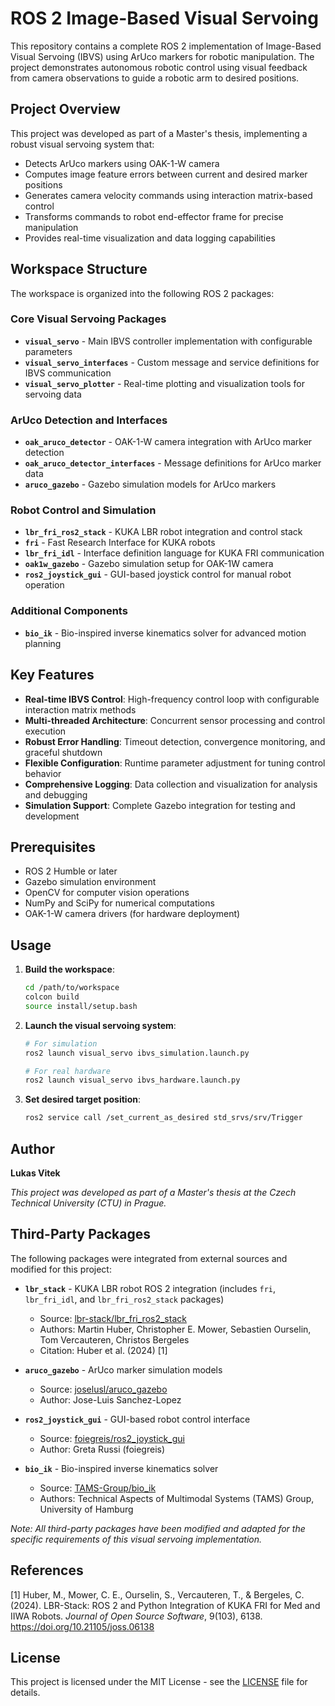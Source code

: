 # ROS 2 Image-Based Visual Servoing

This repository contains a complete ROS 2 implementation of Image-Based Visual Servoing (IBVS) using ArUco markers for robotic manipulation. The project demonstrates autonomous robotic control using visual feedback from camera observations to guide a robotic arm to desired positions.

## Project Overview

This project was developed as part of a Master's thesis, implementing a robust visual servoing system that:
- Detects ArUco markers using OAK-1-W camera
- Computes image feature errors between current and desired marker positions
- Generates camera velocity commands using interaction matrix-based control
- Transforms commands to robot end-effector frame for precise manipulation
- Provides real-time visualization and data logging capabilities

## Workspace Structure

The workspace is organized into the following ROS 2 packages:

### Core Visual Servoing Packages
- **`visual_servo`** - Main IBVS controller implementation with configurable parameters
- **`visual_servo_interfaces`** - Custom message and service definitions for IBVS communication
- **`visual_servo_plotter`** - Real-time plotting and visualization tools for servoing data

### ArUco Detection and Interfaces
- **`oak_aruco_detector`** - OAK-1-W camera integration with ArUco marker detection
- **`oak_aruco_detector_interfaces`** - Message definitions for ArUco marker data
- **`aruco_gazebo`** - Gazebo simulation models for ArUco markers

### Robot Control and Simulation
- **`lbr_fri_ros2_stack`** - KUKA LBR robot integration and control stack
- **`fri`** - Fast Research Interface for KUKA robots
- **`lbr_fri_idl`** - Interface definition language for KUKA FRI communication
- **`oak1w_gazebo`** - Gazebo simulation setup for OAK-1W camera
- **`ros2_joystick_gui`** - GUI-based joystick control for manual robot operation

### Additional Components
- **`bio_ik`** - Bio-inspired inverse kinematics solver for advanced motion planning

## Key Features

- **Real-time IBVS Control**: High-frequency control loop with configurable interaction matrix methods
- **Multi-threaded Architecture**: Concurrent sensor processing and control execution
- **Robust Error Handling**: Timeout detection, convergence monitoring, and graceful shutdown
- **Flexible Configuration**: Runtime parameter adjustment for tuning control behavior
- **Comprehensive Logging**: Data collection and visualization for analysis and debugging
- **Simulation Support**: Complete Gazebo integration for testing and development

## Prerequisites

- ROS 2 Humble or later
- Gazebo simulation environment
- OpenCV for computer vision operations
- NumPy and SciPy for numerical computations
- OAK-1-W camera drivers (for hardware deployment)

## Usage

1. **Build the workspace**:
   ```bash
   cd /path/to/workspace
   colcon build
   source install/setup.bash
   ```

2. **Launch the visual servoing system**:
   ```bash
   # For simulation
   ros2 launch visual_servo ibvs_simulation.launch.py
   
   # For real hardware
   ros2 launch visual_servo ibvs_hardware.launch.py
   ```

3. **Set desired target position**:
   ```bash
   ros2 service call /set_current_as_desired std_srvs/srv/Trigger
   ```

## Author

**Lukas Vitek**  

*This project was developed as part of a Master's thesis at the Czech Technical University (CTU) in Prague.*

## Third-Party Packages

The following packages were integrated from external sources and modified for this project:

- **`lbr_stack`** - KUKA LBR robot ROS 2 integration (includes `fri`, `lbr_fri_idl`, and `lbr_fri_ros2_stack` packages)
  - Source: [lbr-stack/lbr_fri_ros2_stack](https://github.com/lbr-stack/lbr_fri_ros2_stack)
  - Authors: Martin Huber, Christopher E. Mower, Sebastien Ourselin, Tom Vercauteren, Christos Bergeles
  - Citation: Huber et al. (2024) [1]

- **`aruco_gazebo`** - ArUco marker simulation models
  - Source: [joselusl/aruco_gazebo](https://github.com/joselusl/aruco_gazebo)
  - Author: Jose-Luis Sanchez-Lopez

- **`ros2_joystick_gui`** - GUI-based robot control interface
  - Source: [foiegreis/ros2_joystick_gui](https://github.com/foiegreis/ros2_joystick_gui)
  - Author: Greta Russi (foiegreis)

- **`bio_ik`** - Bio-inspired inverse kinematics solver
  - Source: [TAMS-Group/bio_ik](https://github.com/TAMS-Group/bio_ik)
  - Authors: Technical Aspects of Multimodal Systems (TAMS) Group, University of Hamburg

*Note: All third-party packages have been modified and adapted for the specific requirements of this visual servoing implementation.*

## References

[1] Huber, M., Mower, C. E., Ourselin, S., Vercauteren, T., & Bergeles, C. (2024). LBR-Stack: ROS 2 and Python Integration of KUKA FRI for Med and IIWA Robots. *Journal of Open Source Software*, 9(103), 6138. https://doi.org/10.21105/joss.06138

## License

This project is licensed under the MIT License - see the [LICENSE](LICENSE) file for details.